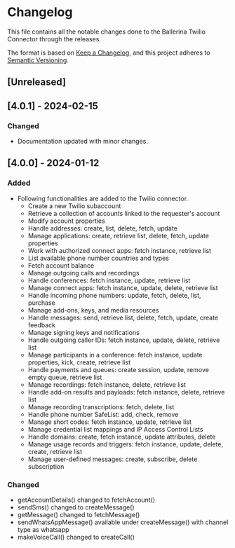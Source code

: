 # Changelog
This file contains all the notable changes done to the Ballerina Twilio Connector through the releases.

The format is based on [Keep a Changelog](https://keepachangelog.com/en/1.0.0/),
and this project adheres to [Semantic Versioning](https://semver.org/spec/v2.0.0.html).

## [Unreleased]

## [4.0.1] - 2024-02-15
### Changed
- Documentation updated with minor changes.

## [4.0.0] - 2024-01-12
### Added
- Following functionalities are added to the Twilio connector.
    - Create a new Twilio subaccount
    - Retrieve a collection of accounts linked to the requester's account
    - Modify account properties
    - Handle addresses: create, list, delete, fetch, update
    - Manage applications: create, retrieve list, delete, fetch, update properties
    - Work with authorized connect apps: fetch instance, retrieve list
    - List available phone number countries and types
    - Fetch account balance
    - Manage outgoing calls and recordings
    - Handle conferences: fetch instance, update, retrieve list
    - Manage connect apps: fetch instance, update, delete, retrieve list
    - Handle incoming phone numbers: update, fetch, delete, list, purchase
    - Manage add-ons, keys, and media resources
    - Handle messages: send, retrieve list, delete, fetch, update, create feedback
    - Manage signing keys and notifications
    - Handle outgoing caller IDs: fetch instance, update, delete, retrieve list
    - Manage participants in a conference: fetch instance, update properties, kick, create, retrieve list
    - Handle payments and queues: create session, update, remove empty queue, retrieve list
    - Manage recordings: fetch instance, delete, retrieve list
    - Handle add-on results and payloads: fetch instance, delete, retrieve list
    - Manage recording transcriptions: fetch, delete, list
    - Handle phone number SafeList: add, check, remove
    - Manage short codes: fetch instance, update, retrieve list
    - Manage credential list mappings and IP Access Control Lists
    - Handle domains: create, fetch instance, update attributes, delete
    - Manage usage records and triggers: fetch instance, update, delete, create, retrieve list
    - Manage user-defined messages: create, subscribe, delete subscription

### Changed
- getAccountDetails() changed to fetchAccount()
- sendSms() changed to createMessage()
- getMessage() changed to fetchMessage()
- sendWhatsAppMessage() available under createMessage() with channel type as whatsapp
- makeVoiceCall() changed to createCall()